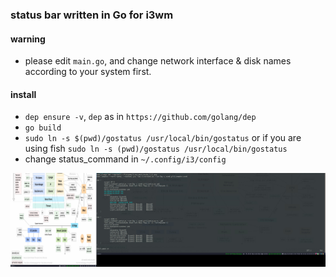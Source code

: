 ### status bar written in Go for i3wm


#### warning 
* please edit `main.go`, and change network interface & disk names according to your system first.

#### install 
* `dep ensure -v`, `dep` as in `https://github.com/golang/dep`
* `go build`
* `sudo ln -s $(pwd)/gostatus /usr/local/bin/gostatus` or if you are using fish `sudo ln -s (pwd)/gostatus /usr/local/bin/gostatus`
* change status_command in  `~/.config/i3/config`


![showcase](https://raw.githubusercontent.com/lsgrep/gostatus/master/screenshot.jpg)


